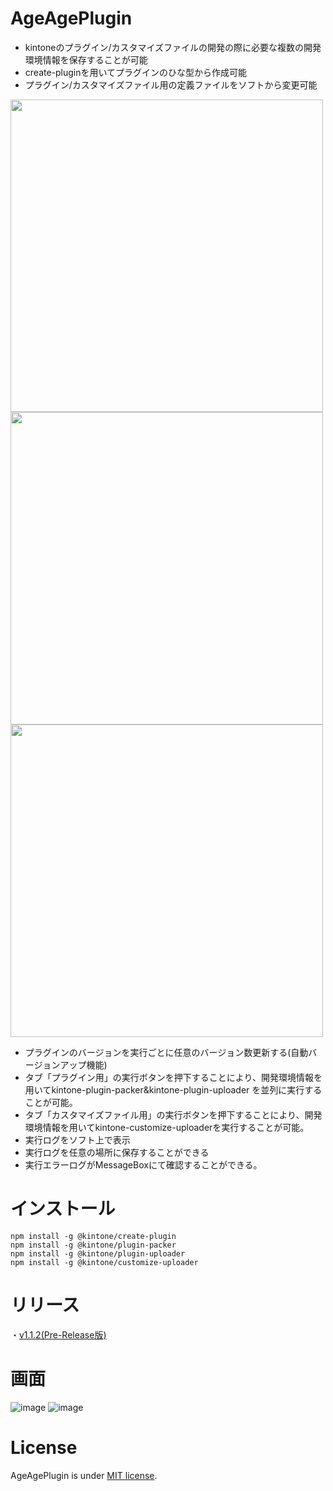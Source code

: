 # AgeAgePlugin

- kintoneのプラグイン/カスタマイズファイルの開発の際に必要な複数の開発環境情報を保存することが可能
- create-pluginを用いてプラグインのひな型から作成可能
- プラグイン/カスタマイズファイル用の定義ファイルをソフトから変更可能

<img src="https://user-images.githubusercontent.com/102705383/196067146-7082e1d6-79eb-4ad6-929b-5c8b72bf8f97.png" width="500px">
<img src="https://user-images.githubusercontent.com/102705383/196067173-26b1ff48-d139-4b41-8a8e-42847b47ea26.png" width="500px">
<img src="https://user-images.githubusercontent.com/102705383/196067188-8cca5144-2c52-45fe-a298-2d27254242c0.png" width="500px">

- プラグインのバージョンを実行ごとに任意のバージョン数更新する(自動バージョンアップ機能)
- タブ「プラグイン用」の実行ボタンを押下することにより、開発環境情報を用いてkintone-plugin-packer&kintone-plugin-uploader
  を並列に実行することが可能。
- タブ「カスタマイズファイル用」の実行ボタンを押下することにより、開発環境情報を用いてkintone-customize-uploaderを実行することが可能。
- 実行ログをソフト上で表示
- 実行ログを任意の場所に保存することができる
- 実行エラーログがMessageBoxにて確認することができる。
# インストール
```
npm install -g @kintone/create-plugin
npm install -g @kintone/plugin-packer
npm install -g @kintone/plugin-uploader
npm install -g @kintone/customize-uploader
```
# リリース

・[v1.1.2(Pre-Release版)](https://github.com/nishikawa-r/AgeAgePlugin/releases)

# 画面

![image](https://user-images.githubusercontent.com/102705383/196067079-b3ef32af-61e3-484d-b950-144ee32b39f9.png)
![image](https://user-images.githubusercontent.com/102705383/196067057-fb856965-6e7d-44c0-a9eb-911e2e770f10.png)


# License

AgeAgePlugin is under [MIT license](https://en.wikipedia.org/wiki/MIT_License).
